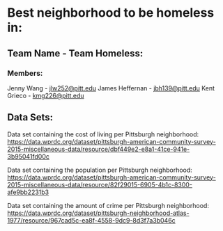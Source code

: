 # Best neighborhood to be homeless in:

## Team Name - Team Homeless:
### Members:
Jenny Wang - jlw252@pitt.edu
James Heffernan - jbh139@pitt.edu
Kent Grieco - kmg226@pitt.edu

## Data Sets:

Data set containing the cost of living per Pittsburgh neighborhood:
https://data.wprdc.org/dataset/pittsburgh-american-community-survey-2015-miscellaneous-data/resource/dbf449e2-e8a1-41ce-941e-3b95041fd00c

Data set containing the population per Pittsburgh neighborhood:
https://data.wprdc.org/dataset/pittsburgh-american-community-survey-2015-miscellaneous-data/resource/82f29015-6905-4b1c-8300-afe9bb2231b3 

Data set containing the amount of crime per Pittsburgh neighborhood:
https://data.wprdc.org/dataset/pittsburgh-neighborhood-atlas-1977/resource/967cad5c-ea8f-4558-9dc9-8d3f7a3b046c 


